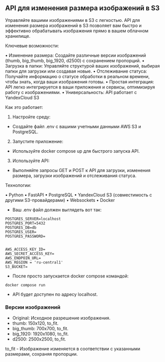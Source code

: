 ## API для изменения размера изображений в S3
Управляйте вашими изображениями в S3 с легкостью. API для изменения размера изображений в S3 позволяет вам быстро и эффективно обрабатывать изображения прямо в вашем облачном хранилище.

Ключевые возможности:

• Изменение размера: Создайте различные версии изображений (thumb, big_thumb, big_1920, d2500) с сохранением пропорций.
• Загрузка в папки: Управляйте структурой ваших изображений, выбирая папки для загрузки или создавая новые.
• Отслеживание статуса: Получайте информацию о статусе обработки в реальном времени, чтобы знать, когда ваши изображения готовы.
• Простая интеграция: API легко интегрируется в ваши приложения и сервисы, оптимизируя работу с изображениями.
• Универсальность: API работает с YandexCloud S3


Как это работает:

1. Настройте среду: 
  - Создайте файл .env с вашими учетными данными AWS S3 и PostgreSQL.
2. Запустите приложение:
  - Используйте docker compose up для быстрого запуска API.
3. Используйте API: 
  - Выполняйте запросы GET и POST к API для загрузки, изменения размера, загрузки изображений и отслеживания статуса.

Технологии:

• Python
• FastAPI
• PostgreSQL
• YandexCloud S3 (совместимость с другими S3-провайдерами)
• Websockets
• Docker

- Ваш .env файл должен выглядеть вот так:
```
POSTGRES_SERVER=localhost
POSTGRES_PORT=5432
POSTGRES_DB=db
POSTGRES_USER=
POSTGRES_PASSWORD=


AWS_ACCESS_KEY_ID=
AWS_SECRET_ACCESS_KEY=
AWS_ENDPOIN_URL=
AWS_REGION = 'ru-central1'
S3_BUCKET=
```
- После просто запускается docker compose командой:
```
docker compose run
```

 - API будет доступен по адресу localhost.

### Версии изображений

- Original: Исходное разрешение изображения.
- thumb: 150x120, to_fit.
- big_thumb: 700x700, to_fit.
- big_1920: 1920x1080, to_fit.
- d2500: 2500x2500, to_fit.

to_fit - Изображение изменяется в соответствии с указанными размерами, сохраняя пропорции.

